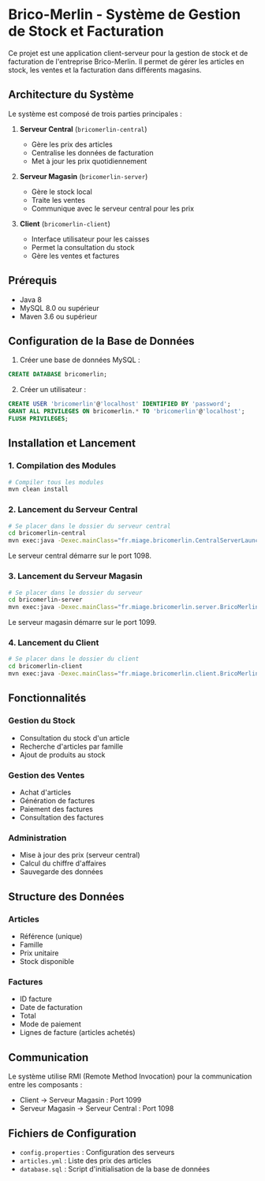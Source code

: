 # Brico-Merlin - Système de Gestion de Stock et Facturation

Ce projet est une application client-serveur pour la gestion de stock et de facturation de l'entreprise Brico-Merlin. Il permet de gérer les articles en stock, les ventes et la facturation dans différents magasins.

## Architecture du Système

Le système est composé de trois parties principales :

1. **Serveur Central** (`bricomerlin-central`)
   - Gère les prix des articles
   - Centralise les données de facturation
   - Met à jour les prix quotidiennement

2. **Serveur Magasin** (`bricomerlin-server`)
   - Gère le stock local
   - Traite les ventes
   - Communique avec le serveur central pour les prix

3. **Client** (`bricomerlin-client`)
   - Interface utilisateur pour les caisses
   - Permet la consultation du stock
   - Gère les ventes et factures

## Prérequis

- Java 8
- MySQL 8.0 ou supérieur
- Maven 3.6 ou supérieur

## Configuration de la Base de Données

1. Créer une base de données MySQL :
```sql
CREATE DATABASE bricomerlin;
```

2. Créer un utilisateur :
```sql
CREATE USER 'bricomerlin'@'localhost' IDENTIFIED BY 'password';
GRANT ALL PRIVILEGES ON bricomerlin.* TO 'bricomerlin'@'localhost';
FLUSH PRIVILEGES;
```

## Installation et Lancement

### 1. Compilation des Modules

```bash
# Compiler tous les modules
mvn clean install
```

### 2. Lancement du Serveur Central

```bash
# Se placer dans le dossier du serveur central
cd bricomerlin-central
mvn exec:java -Dexec.mainClass="fr.miage.bricomerlin.CentralServerLauncher"
```

Le serveur central démarre sur le port 1098.

### 3. Lancement du Serveur Magasin

```bash
# Se placer dans le dossier du serveur
cd bricomerlin-server
mvn exec:java -Dexec.mainClass="fr.miage.bricomerlin.server.BricoMerlinServer"
```

Le serveur magasin démarre sur le port 1099.

### 4. Lancement du Client

```bash
# Se placer dans le dossier du client
cd bricomerlin-client
mvn exec:java -Dexec.mainClass="fr.miage.bricomerlin.client.BricoMerlinClient"
```

## Fonctionnalités

### Gestion du Stock
- Consultation du stock d'un article
- Recherche d'articles par famille
- Ajout de produits au stock

### Gestion des Ventes
- Achat d'articles
- Génération de factures
- Paiement des factures
- Consultation des factures

### Administration
- Mise à jour des prix (serveur central)
- Calcul du chiffre d'affaires
- Sauvegarde des données

## Structure des Données

### Articles
- Référence (unique)
- Famille
- Prix unitaire
- Stock disponible

### Factures
- ID facture
- Date de facturation
- Total
- Mode de paiement
- Lignes de facture (articles achetés)

## Communication

Le système utilise RMI (Remote Method Invocation) pour la communication entre les composants :
- Client → Serveur Magasin : Port 1099
- Serveur Magasin → Serveur Central : Port 1098

## Fichiers de Configuration

- `config.properties` : Configuration des serveurs
- `articles.yml` : Liste des prix des articles
- `database.sql` : Script d'initialisation de la base de données 